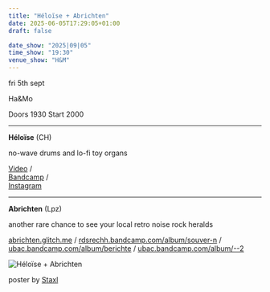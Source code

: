 ```yaml
---
title: "Héloïse + Abrichten"
date: 2025-06-05T17:29:05+01:00
draft: false

date_show: "2025|09|05"
time_show: "19:30"
venue_show: "H&M"
---
```


fri 5th sept

Ha&Mo

Doors 1930
Start 2000

---

**Héloïse** (CH)

no-wave drums and lo-fi toy organs

[Video](https://www.youtube.com/watch?v=Xnog_imbGnc) /  
[Bandcamp](https://heloise.bandcamp.com/album/one-click-one-scroll) /  
[Instagram](https://www.instagram.com/___h_e_l_o_i_s_e_/)

---

**Abrichten** (Lpz)

another rare chance to see your local retro noise rock heralds

[abrichten.glitch.me](http://abrichten.glitch.me) / [rdsrechh.bandcamp.com/album/souver-n](https://rdsrechh.bandcamp.com/album/souver-n) / [ubac.bandcamp.com/album/berichte](https://ubac.bandcamp.com/album/berichte) / [ubac.bandcamp.com/album/--2](https://ubac.bandcamp.com/album/--2)

![Héloïse + Abrichten](../../posters/2025-09-05.jpg)

poster by [Staxl](https://and-kal.github.io/)

